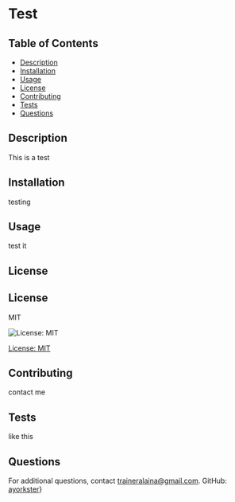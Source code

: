 # Test
  ## Table of Contents
  - [Description](#description)
  - [Installation](#installation)
  - [Usage](#usage)
  - [License](#license)
  - [Contributing](#contributing)
  - [Tests](#tests)
  - [Questions](#questions)
  
  ## Description
  This is a test

  ## Installation
  testing
  
  ## Usage
  test it
  
  ## License
  ## License 
MIT

![License: MIT](https://img.shields.io/badge/license-mit-green.svg)

[License: MIT](https://www.mit.edu/~amini/LICENSE.md)
  
  ## Contributing
  contact me
  
  ## Tests
  like this
  
  ## Questions
  For additional questions, contact traineralaina@gmail.com.
  GitHub: [ayorkster](https://github.com/ayorkster)}
